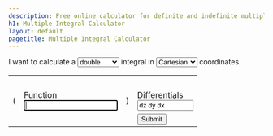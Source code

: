 ```yaml
---
description: Free online calculator for definite and indefinite multiple integrals (double, triple, or quadruple) using Cartesian, polar, cylindrical, or spherical coordinates.
h1: Multiple Integral Calculator
layout: default
pagetitle: Multiple Integral Calculator
---
```


<div id="calc">
  <p>
    I want to calculate a <select id="order">
      <option value="1">single</option>
      <option value="2" selected="selected">double</option>
      <option value="3">triple</option>
      <option value="4">quadruple</option>
    </select> integral in <select id="coords">
      <option value="1">Cartesian</option>
      <option value="2">polar</option>
      <option value="3">cylindrical</option>
      <option value="4">spherical</option>
    </select> coordinates.
  </p>
  <table class="borderless">
    <tr class="upper">
      <td class="paren" rowspan="3">(</td>
      <td>&nbsp;</td>
      <td class="paren" rowspan="3">)</td>
      <td>&nbsp;</td>
    </tr>
    <tr class="center">
      <td id="integrand">Function<br><input type="text" autofocus></td>
      <td id="differentials">Differentials<br><input type="text" style="width:110px;" value="dz dy dx"></td>
    </tr>
    <tr class="lower">
      <td>&nbsp;</td>
      <td>
        <button id="integrate">Submit</button>
      </td>
    </tr>
  </table>
</div>

<script>
(() => {
let order = 0; // Number of integration symbols
let example = ''; // Example function
let coords = 0; // Current coordinate system
const COORDS = { // Coordinate system enum
  CARTESIAN: 1,
  POLAR: 2,
  CYLINDRICAL: 3,
  SPHERICAL: 4,
};

const $ = (selector) => document.querySelector(selector);
const $$ = (selector) => [...document.querySelectorAll(selector)];

const settings = function() {
  let tmp = parseInt($('#order').value, 10);
  if (order !== tmp) {
    // Update to new integral order
    order = tmp;
    switch (order) {
      case 2:
        $('#coords option[value="2"]').classList.remove("hidden");
        $$('#coords option[value="3"], #coords option[value="4"]').map($el => $el.classList.add("hidden"));
        break;
      case 3:
        $$('#coords option[value="3"], #coords option[value="4"]').map($el => $el.classList.remove("hidden"));
        $('#coords option[value="2"]').classList.add("hidden");
        break;
      default:
        $('#coords option:not([value="1"])').classList.add("hidden");
        break;
    }
    $('#coords').value = COORDS.CARTESIAN + '';
    coords = 0;
    $$('.removable').map($el => $el.remove());
    for (let i = 0; i < order; ++i) {
      $('#calc .upper').insertAdjacentHTML("afterbegin", '<td class="removable limit"><input type="text" style="width:3em"></td>');
      $('#calc .center').insertAdjacentHTML("afterbegin", '<td class="removable int">&int;</td>');
      $('#calc .lower').insertAdjacentHTML("afterbegin", '<td class="removable limit"><input type="text" style="width:3em"></td>');
    }
  }

  tmp = 1 * $('#coords').value;
  // Update to new coordinate system
  $('#calc table input[type=text]').value = "";
  coords = tmp;
  example = '';
  switch (coords) {
    case COORDS.CARTESIAN:
      $('#differentials input').value = 'dx dy dz dt'.slice(0, 3 * order - 1);
      switch (order) {
        case 2:
          example = 'x*y^2 + sqrt(pi)^0';
          break;
        case 3:
          example = 'x + 3*y*z + z^2 + sqrt(pi)^0';
          break;
        case 4:
          example = '2*x*y + t^3 + sqrt(pi)^0';
          break;
        default:
          example = '7*x + 3 + sqrt(pi)^0';
          break;
      }
      break;
    case COORDS.POLAR:
      $('#differentials input').value = 'dr dt';
      example = '(r + 2*t)*r';
      break;
    case COORDS.CYLINDRICAL:
      $('#differentials input').value = 'dz dr dt';
      example = 'r*sin(t)*r';
      break;
    case COORDS.SPHERICAL:
      $('#differentials input').value = 'dr dt df';
      example = '16*r*cos(f)*(r^2)*sin(f)';
      break;
    default:
      console.log('Invalid coordinate system: ' + coords);
      $('#differentials input').value = '';
      break;
  }
  $('#integrand input').placeholder = example;
};

const countSubstrings = (haystack, needle) => haystack.match(needle)?.length ?? 0;

// Open SymPy tab
const submit = () => {
  const integrand = $('#integrand input').value.trim();
  const differentials = $('#differentials input').value.trim().replace(/ |d/g, '');

  // Validate inputs
  if (!integrand) {
    window.alert("You didn't enter a function to integrate!");
    return;
  }
  if (!differentials) {
    window.alert("You didn't enter any differentials!");
    return;
  }
  if (countSubstrings(integrand, /\(/g) !== countSubstrings(integrand, /\)/g)) {
    window.alert("Your parentheses aren't matched!");
    return;
  }
  if (countSubstrings(integrand, /\[/g) !== countSubstrings(integrand, /\]/g)) {
    window.alert("Your brackets aren't matched!");
    return;
  }

  // Build query string using integrand and differentials
  let query = integrand;
  for (let i = 0; i < differentials.length; ++i) {
    // Add bounds
    variable = differentials[i];
    const limitIndex = differentials.length - i;
    const upper = $('#calc .upper td:nth-child(' + limitIndex + ') input').value.trim();
    const lower = $('#calc .lower td:nth-child(' + limitIndex + ') input').value.trim();
    if (!upper.length !== !lower.length) {
      window.alert('Limits of integration for each integral must be either both empty or both filled!');
      return;
    }
    const secondArg = upper && lower ? '(' + variable + ',' + lower + ',' + upper + ')' : variable;
    query = 'integrate(' + query + ',' + secondArg + ')';
  }
  query = [
    'from mpmath import *', // Constants
    'a,b,c,d,e,f,g,h,i,j,k,l,m,n,o,p,q,r,s,t,u,v,w,x,y,z=symbols(\'a b c d e f g h i j k l m n o p q r s t u v w x y z\')', // Variables
    query.replace(/\^/g, '**') // Exponentiation
  ].join('\n');
  query = 'http://live.sympy.org/?evaluate=' + encodeURIComponent(query);
  window.open(query, '_blank');
};

// Initialization
settings();
$('#integrand input').focus();

// Event bindings
$$('#calc select').map($el => $el.addEventListener("change", settings));
$('#integrate').addEventListener("click", submit);
})();
</script>
